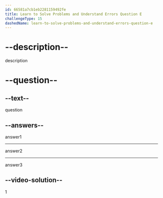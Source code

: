 ```yaml
---
id: 66581a7cb1eb2281159492fe
title: Learn to Solve Problems and Understand Errors Question E
challengeType: 15
dashedName: learn-to-solve-problems-and-understand-errors-question-e
---
```


# --description--

description

# --question-- 
## --text--

question

## --answers--

answer1

---

answer2

---

answer3


## --video-solution--

1
